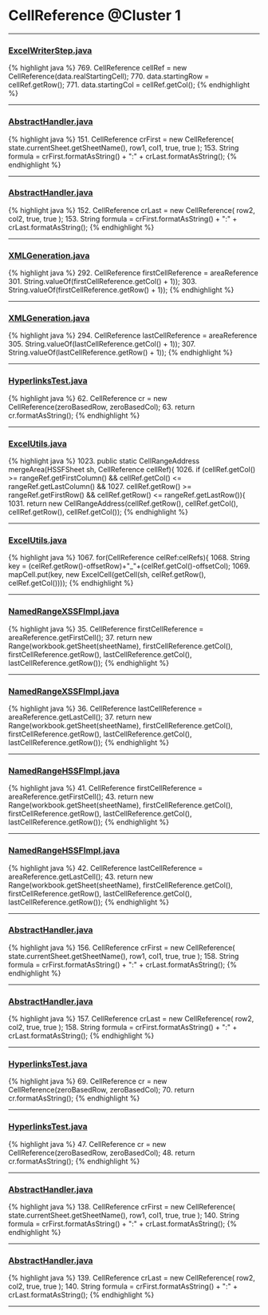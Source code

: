# CellReference @Cluster 1

***

### [ExcelWriterStep.java](https://searchcode.com/codesearch/view/42462258/)
{% highlight java %}
769. CellReference cellRef = new CellReference(data.realStartingCell);
770. data.startingRow = cellRef.getRow();
771. data.startingCol = cellRef.getCol();
{% endhighlight %}

***

### [AbstractHandler.java](https://searchcode.com/codesearch/view/122565168/)
{% highlight java %}
151. CellReference crFirst = new CellReference( state.currentSheet.getSheetName(), row1, col1, true, true );
153. String formula = crFirst.formatAsString() + ":" + crLast.formatAsString();
{% endhighlight %}

***

### [AbstractHandler.java](https://searchcode.com/codesearch/view/122565168/)
{% highlight java %}
152. CellReference crLast = new CellReference( row2, col2, true, true );
153. String formula = crFirst.formatAsString() + ":" + crLast.formatAsString();
{% endhighlight %}

***

### [XMLGeneration.java](https://searchcode.com/codesearch/view/110498474/)
{% highlight java %}
292. CellReference firstCellReference = areaReference
301.     String.valueOf(firstCellReference.getCol() + 1));
303.     String.valueOf(firstCellReference.getRow() + 1));
{% endhighlight %}

***

### [XMLGeneration.java](https://searchcode.com/codesearch/view/110498474/)
{% highlight java %}
294. CellReference lastCellReference = areaReference
305.     String.valueOf(lastCellReference.getCol() + 1));
307.     String.valueOf(lastCellReference.getRow() + 1));
{% endhighlight %}

***

### [HyperlinksTest.java](https://searchcode.com/codesearch/view/122565050/)
{% highlight java %}
62. CellReference cr = new CellReference(zeroBasedRow, zeroBasedCol);
63. return cr.formatAsString();
{% endhighlight %}

***

### [ExcelUtils.java](https://searchcode.com/codesearch/view/60212069/)
{% highlight java %}
1023. public static CellRangeAddress  mergeArea(HSSFSheet sh, CellReference cellRef){
1026.     if (cellRef.getCol() >= rangeRef.getFirstColumn()  && cellRef.getCol() <= rangeRef.getLastColumn() &&
1027.       cellRef.getRow() >= rangeRef.getFirstRow()  && cellRef.getRow() <= rangeRef.getLastRow()){
1031.   return new CellRangeAddress(cellRef.getRow(), cellRef.getCol(), cellRef.getRow(), cellRef.getCol());
{% endhighlight %}

***

### [ExcelUtils.java](https://searchcode.com/codesearch/view/60212069/)
{% highlight java %}
1067. for(CellReference celRef:celRefs){
1068.   String key =  (celRef.getRow()-offsetRow)+"_"+(celRef.getCol()-offsetCol);
1069.   mapCell.put(key, new ExcelCell(getCell(sh, celRef.getRow(), celRef.getCol())));
{% endhighlight %}

***

### [NamedRangeXSSFImpl.java](https://searchcode.com/codesearch/view/72854588/)
{% highlight java %}
35. CellReference firstCellReference = areaReference.getFirstCell();
37. return new Range(workbook.getSheet(sheetName), firstCellReference.getCol(), firstCellReference.getRow(), lastCellReference.getCol(), lastCellReference.getRow());
{% endhighlight %}

***

### [NamedRangeXSSFImpl.java](https://searchcode.com/codesearch/view/72854588/)
{% highlight java %}
36. CellReference lastCellReference = areaReference.getLastCell();
37. return new Range(workbook.getSheet(sheetName), firstCellReference.getCol(), firstCellReference.getRow(), lastCellReference.getCol(), lastCellReference.getRow());
{% endhighlight %}

***

### [NamedRangeHSSFImpl.java](https://searchcode.com/codesearch/view/72854613/)
{% highlight java %}
41. CellReference firstCellReference = areaReference.getFirstCell();
43. return new Range(workbook.getSheet(sheetName), firstCellReference.getCol(), firstCellReference.getRow(), lastCellReference.getCol(), lastCellReference.getRow());
{% endhighlight %}

***

### [NamedRangeHSSFImpl.java](https://searchcode.com/codesearch/view/72854613/)
{% highlight java %}
42. CellReference lastCellReference = areaReference.getLastCell();
43. return new Range(workbook.getSheet(sheetName), firstCellReference.getCol(), firstCellReference.getRow(), lastCellReference.getCol(), lastCellReference.getRow());
{% endhighlight %}

***

### [AbstractHandler.java](https://searchcode.com/codesearch/view/64530955/)
{% highlight java %}
156. CellReference crFirst = new CellReference( state.currentSheet.getSheetName(), row1, col1, true, true );
158. String formula = crFirst.formatAsString() + ":" + crLast.formatAsString();
{% endhighlight %}

***

### [AbstractHandler.java](https://searchcode.com/codesearch/view/64530955/)
{% highlight java %}
157. CellReference crLast = new CellReference( row2, col2, true, true );
158. String formula = crFirst.formatAsString() + ":" + crLast.formatAsString();
{% endhighlight %}

***

### [HyperlinksTest.java](https://searchcode.com/codesearch/view/64531339/)
{% highlight java %}
69. CellReference cr = new CellReference(zeroBasedRow, zeroBasedCol);
70. return cr.formatAsString();
{% endhighlight %}

***

### [HyperlinksTest.java](https://searchcode.com/codesearch/view/126772645/)
{% highlight java %}
47. CellReference cr = new CellReference(zeroBasedRow, zeroBasedCol);
48. return cr.formatAsString();
{% endhighlight %}

***

### [AbstractHandler.java](https://searchcode.com/codesearch/view/126772718/)
{% highlight java %}
138. CellReference crFirst = new CellReference( state.currentSheet.getSheetName(), row1, col1, true, true );
140. String formula = crFirst.formatAsString() + ":" + crLast.formatAsString();
{% endhighlight %}

***

### [AbstractHandler.java](https://searchcode.com/codesearch/view/126772718/)
{% highlight java %}
139. CellReference crLast = new CellReference( row2, col2, true, true );
140. String formula = crFirst.formatAsString() + ":" + crLast.formatAsString();
{% endhighlight %}

***

